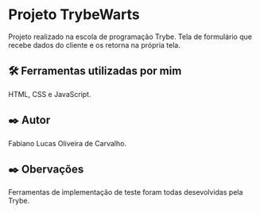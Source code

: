 # Projeto TrybeWarts

Projeto realizado na escola de programação Trybe. 
Tela de formulário que recebe dados do cliente e os retorna na própria tela.

## 🛠️ Ferramentas utilizadas por mim

HTML, CSS e JavaScript.

## ✒️ Autor

Fabiano Lucas Oliveira de Carvalho.

## ✒️ Obervações

Ferramentas de implementação de teste foram todas desevolvidas pela Trybe.
